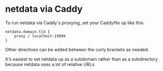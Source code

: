 # netdata via Caddy

To run netdata via Caddy's proxying, set your Caddyfile up like this:

```
netdata.domain.tld {
    proxy / localhost:19999
}
```

Other directives can be added between the curly brackets as needed.

It's easiest to set netdata up as a subdomain rather than as a subdirectory because netdata uses a lot of relative URLs.